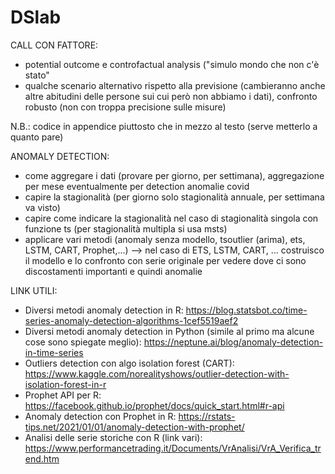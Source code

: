 # DSlab

CALL CON FATTORE:
* potential outcome e controfactual analysis ("simulo mondo che non c'è stato"
* qualche scenario alternativo rispetto alla previsione (cambieranno anche altre abitudini delle persone sui cui però non abbiamo i dati), confronto robusto (non con troppa precisione sulle misure)


N.B.: codice in appendice piuttosto che in mezzo al testo (serve metterlo a quanto pare)


ANOMALY DETECTION:

* come aggregare i dati (provare per giorno, per settimana), aggregazione per mese eventualmente per detection anomalie covid
* capire la stagionalità (per giorno solo stagionalità annuale, per settimana va visto)
* capire come indicare la stagionalità nel caso di stagionalità singola con funzione ts (per stagionalità multipla si usa msts)
* applicare vari metodi (anomaly senza modello, tsoutlier (arima), ets, LSTM, CART, Prophet,...) --> nel caso di ETS, LSTM, CART, ... costruisco il modello e lo confronto con serie originale per vedere dove ci sono discostamenti importanti e quindi anomalie



LINK UTILI:
* Diversi metodi anomaly detection in R: https://blog.statsbot.co/time-series-anomaly-detection-algorithms-1cef5519aef2
* Diversi metodi anomaly detection in Python (simile al primo ma alcune cose sono spiegate meglio): https://neptune.ai/blog/anomaly-detection-in-time-series
* Outliers detection con algo isolation forest (CART): https://www.kaggle.com/norealityshows/outlier-detection-with-isolation-forest-in-r
* Prophet API per R: https://facebook.github.io/prophet/docs/quick_start.html#r-api
* Anomaly detection con Prophet in R: https://rstats-tips.net/2021/01/01/anomaly-detection-with-prophet/
* Analisi delle serie storiche con R (link vari): https://www.performancetrading.it/Documents/VrAnalisi/VrA_Verifica_trend.htm
